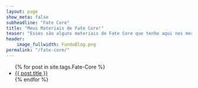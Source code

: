 ```yaml
---
layout: page
show_meta: false
subheadline: "Fate Core"
title: "Meus Materiais de Fate Core!"
teaser: "Esses são alguns materiais de Fate Core que tenho aqui nos meus cacarecos. Fique a vontade para se Servir"
header:
    image_fullwidth: FundoBlog.png
permalink: "/fate-core/"
---
```

<ul>
    {% for post in site.tags.Fate-Core %}
    <li><a href="{{ site.url }}{{ post.url }}">{{ post.title }}</a></li>
    {% endfor %}
</ul>

